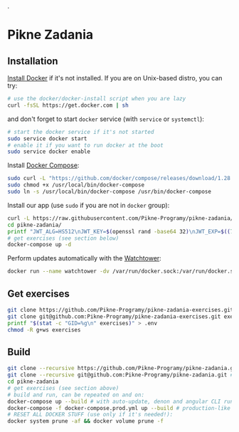 <!--
Copyright 2021 Marcin Zepp <nircek-2103@protonmail.com>

SPDX-License-Identifier: CC-BY-4.0
-->
.
# Pikne Zadania

## Installation

[Install Docker](https://docs.docker.com/engine/install/) if it's not installed. If you are on Unix-based distro, you can try:

```sh
# use the docker/docker-install script when you are lazy
curl -fsSL https://get.docker.com | sh
```

and don't forget to start `docker` service (with `service` or `systemctl`):

```sh
# start the docker service if it's not started
sudo service docker start
# enable it if you want to run docker at the boot
sudo service docker enable
```

Install [Docker Compose](https://docs.docker.com/compose/install/):

```sh
sudo curl -L "https://github.com/docker/compose/releases/download/1.28.2/docker-compose-$(uname -s)-$(uname -m)" -o /usr/local/bin/docker-compose
sudo chmod +x /usr/local/bin/docker-compose
sudo ln -s /usr/local/bin/docker-compose /usr/bin/docker-compose
```

Install our app (use `sudo` if you are not in `docker` group):

```sh
curl -L https://raw.githubusercontent.com/Pikne-Programy/pikne-zadania/master/docker-compose.latest.yml --create-dirs -o pikne-zadania/docker-compose.yml
cd pikne-zadania/
printf "JWT_ALG=HS512\nJWT_KEY=$(openssl rand -base64 32)\nJWT_EXP=$((7*24*60*60))\nLOGIN_TIME=2e3\nUSER_SALT=$(openssl rand -base64 32)\nDECIMAL_POINT=false\nROOT_ENABLE=yes\nROOT_PASS=$(openssl rand -base64 32)\n" > api.env
# get exercises (see section below)
docker-compose up -d
```

Perform updates automatically with the [Watchtower](https://github.com/containrrr/watchtower):

```sh
docker run --name watchtower -dv /var/run/docker.sock:/var/run/docker.sock containrrr/watchtower
```

## Get exercises

```sh
git clone https://github.com/Pikne-Programy/pikne-zadania-exercises.git exercises # or
git clone git@github.com:Pikne-Programy/pikne-zadania-exercises.git exercises
printf "$(stat -c "GID=%g\n" exercises)" > .env
chmod -R g+ws exercises
```

## Build

```sh
git clone --recursive https://github.com/Pikne-Programy/pikne-zadania.git # clone via HTTPS
git clone --recursive git@github.com:Pikne-Programy/pikne-zadania.git # clone via SSH
cd pikne-zadania
# get exercises (see section above)
# build and run, can be repeated on and on:
docker-compose up --build # with auto-update, denon and angular CLI running in background, port 80
docker-compose -f docker-compose.prod.yml up --build # production-like environment, port 8080
# RESET ALL DOCKER STUFF (use only if it's needed!):
docker system prune -af && docker volume prune -f
```
